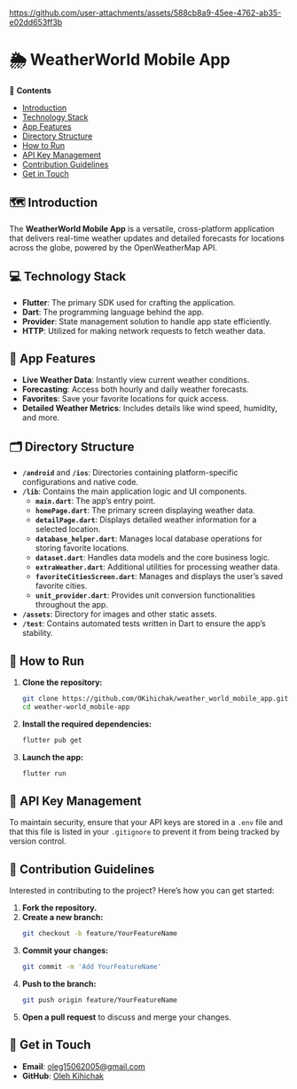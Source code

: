


https://github.com/user-attachments/assets/588cb8a9-45ee-4762-ab35-e02dd653ff3b


# 🌦️ WeatherWorld Mobile App

📝 **Contents**
- [Introduction](#-introduction)
- [Technology Stack](#-technology-stack)
- [App Features](#-app-features)
- [Directory Structure](#-directory-structure)
- [How to Run](#-how-to-run)
- [API Key Management](#-api-key-management)
- [Contribution Guidelines](#-contribution-guidelines)
- [Get in Touch](#-get-in-touch)

## 🗺️ Introduction
The **WeatherWorld Mobile App** is a versatile, cross-platform application that delivers real-time weather updates and detailed forecasts for locations across the globe, powered by the OpenWeatherMap API.

## 💻 Technology Stack
- **Flutter**: The primary SDK used for crafting the application.
- **Dart**: The programming language behind the app.
- **Provider**: State management solution to handle app state efficiently.
- **HTTP**: Utilized for making network requests to fetch weather data.

## 👀 App Features
- **Live Weather Data**: Instantly view current weather conditions.
- **Forecasting**: Access both hourly and daily weather forecasts.
- **Favorites**: Save your favorite locations for quick access.
- **Detailed Weather Metrics**: Includes details like wind speed, humidity, and more.

## 🗂️ Directory Structure
- **`/android`** and **`/ios`**: Directories containing platform-specific configurations and native code.
- **`/lib`**: Contains the main application logic and UI components.
  - **`main.dart`**: The app’s entry point.
  - **`homePage.dart`**: The primary screen displaying weather data.
  - **`detailPage.dart`**: Displays detailed weather information for a selected location.
  - **`database_helper.dart`**: Manages local database operations for storing favorite locations.
  - **`dataset.dart`**: Handles data models and the core business logic.
  - **`extraWeather.dart`**: Additional utilities for processing weather data.
  - **`favoriteCitiesScreen.dart`**: Manages and displays the user’s saved favorite cities.
  - **`unit_provider.dart`**: Provides unit conversion functionalities throughout the app.
- **`/assets`**: Directory for images and other static assets.
- **`/test`**: Contains automated tests written in Dart to ensure the app’s stability.

## 🚀 How to Run
1. **Clone the repository:**
    ```bash
    git clone https://github.com/OKihichak/weather_world_mobile_app.git
    cd weather-world_mobile-app
    ```

2. **Install the required dependencies:**
    ```bash
    flutter pub get
    ```

3. **Launch the app:**
    ```bash
    flutter run
    ```

## 🔑 API Key Management
To maintain security, ensure that your API keys are stored in a `.env` file and that this file is listed in your `.gitignore` to prevent it from being tracked by version control.

## 🤝 Contribution Guidelines
Interested in contributing to the project? Here’s how you can get started:

1. **Fork the repository.**
2. **Create a new branch:**
    ```bash
    git checkout -b feature/YourFeatureName
    ```
3. **Commit your changes:**
    ```bash
    git commit -m 'Add YourFeatureName'
    ```
4. **Push to the branch:**
    ```bash
    git push origin feature/YourFeatureName
    ```
5. **Open a pull request** to discuss and merge your changes.

## 📧 Get in Touch
- **Email**: oleg15062005@gmail.com
- **GitHub**: [Oleh Kihichak](https://github.com/OKihichak)

